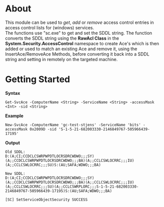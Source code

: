 # About
This module can be used to *get*, *add* or *remove* access control entries in access control lists for (windows) services.<br>
The functions use "sc.exe" to get and set the SDDL string. The function converts the SDDL string using the **RawAcl Class** in the **System.Security.AccessControl** namespace to create Ace's which is then added or used to match an existing Ace and remove it, using the InsertAce/RemoveAce Methods, before converting it back into a SDDL string and setting in remotely on the targeted machine.

# Getting Started

**Syntax**
```
Get-SvcAce -ComputerName <String> -ServiceName <String> -accessMask <Int> -sid <String>
```

**Example**
```
New-SvcAce -ComputerName 'gc-test-stjens' -ServiceName 'bits' -accessMask 0x2009D -sid 'S-1-5-21-682003330-2146849767-505966439-17195'
```

**Output**
```
Old SDDL:
D:(A;CI;CCDCLCSWRPWPDTLOCRSDRCWDWO;;;SY)(A;;CCDCLCSWRPWPDTLOCRSDRCWDWO;;;BA)(A;;CCLCSWLOCRRC;;;IU)(A;;CCLCSWLOCRRC;;;SU)S:(AU;SAFA;WDWO;;;BA)

New SDDL:
D:(A;CI;CCDCLCSWRPWPDTLOCRSDRCWDWO;;;SY)(A;;CCDCLCSWRPWPDTLOCRSDRCWDWO;;;BA)(A;;CCLCSWLOCRRC;;;IU)(A;;CCLCSWLOCRRC;;;SU)(A;;CCLCSWRPLORC;;;S-1-5-21-682003330-2146849767-505966439-17195)S:(AU;SAFA;WDWO;;;BA)

[SC] SetServiceObjectSecurity SUCCESS
```
